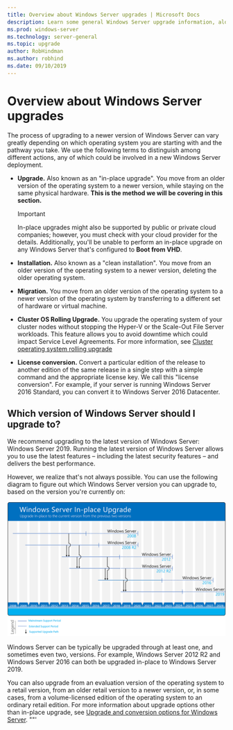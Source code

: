 ```yaml
---
title: Overview about Windows Server upgrades | Microsoft Docs
description: Learn some general Windows Server upgrade information, along with what to think about before you do the actual upgrade. 
ms.prod: windows-server
ms.technology: server-general
ms.topic: upgrade
author: RobHindman
ms.author: robhind
ms.date: 09/10/2019
---
```


# Overview about Windows Server upgrades

The process of upgrading to a newer version of Windows Server can vary greatly depending on which operating system you are starting with and the pathway you take. We use the following terms to distinguish among different actions, any of which could be involved in a new Windows Server deployment.

- **Upgrade.** Also known as an "in-place upgrade". You move from an older version of the operating system to a newer version, while staying on the same physical hardware. **This is the method we will be covering in this section.**

    >[!Important]
    >In-place upgrades might also be supported by public or private cloud companies; however, you must check with your cloud provider for the details. Additionally, you'll be unable to perform an in-place upgrade on any Windows Server that's configured to **Boot from VHD**.

- **Installation.** Also known as a "clean installation". You move from an older version of the operating system to a newer version, deleting the older operating system.

- **Migration.** You move from an older version of the operating system to a newer version of the operating system by transferring to a different set of hardware or virtual machine.

- **Cluster OS Rolling Upgrade.** You upgrade the operating system of your cluster nodes without stopping the Hyper-V or the Scale-Out File Server workloads. This feature allows you to avoid downtime which could impact Service Level Agreements. For more information, see [Cluster operating system rolling upgrade](../failover-clustering/cluster-operating-system-rolling-upgrade.md)

- **License conversion.** Convert a particular edition of the release to another edition of the same release in a single step with a simple command and the appropriate license key. We call this "license conversion". For example, if your server is running Windows Server 2016 Standard, you can convert it to Windows Server 2016 Datacenter.

## Which version of Windows Server should I upgrade to?

We recommend upgrading to the latest version of Windows Server: Windows Server 2019. Running the latest version of Windows Server allows you to use the latest features – including the latest security features – and delivers the best performance.

However, we realize that's not always possible. You can use the following diagram to figure out which Windows Server version you can upgrade to, based on the version you're currently on:

![Available in-place upgrade paths](media/upgrade-paths.png)

Windows Server can be typically be upgraded through at least one, and sometimes even two, versions. For example, Windows Server 2012 R2 and Windows Server 2016 can both be upgraded in-place to Windows Server 2019.

You can also upgrade from an evaluation version of the operating system to a retail version, from an older retail version to a newer version, or, in some cases, from a volume-licensed edition of the operating system to an ordinary retail edition. For more information about upgrade options other than in-place upgrade, see [Upgrade and conversion options for Windows Server](../get-started/supported-upgrade-paths.md).
""'